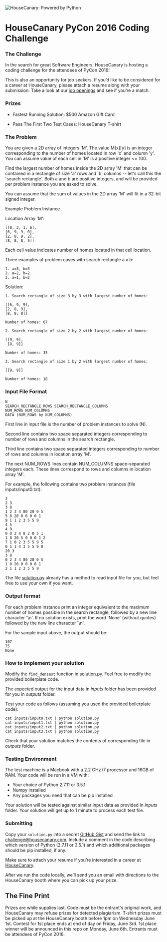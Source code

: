 ![HouseCanary: Powered by Python](https://i.imgsafe.org/79930d4.jpg)

# HouseCanary PyCon 2016 Coding Challenge

### The Challenge

In the search for great Software Engineers, HouseCanary is hosting a coding challenge for the attendees of PyCon 2016!

This is also an opportunity for job seekers. If you’d like to be considered for a career at HouseCanary, please attach a resume along with your submission. Take a look at our [job openings](http://housecanary.com/careers) and see if you’re a match.

### Prizes

 * Fastest Running Solution: $500 Amazon Gift Card

 * Pass The First Two Test Cases: HouseCanary T-shirt

### The Problem

You are given a 2D array of integers 'M'. The value M[x][y] is an
integer corresponding to the number of homes located in row 'x' and column 'y'.
You can assume value of each cell in 'M' is a positive integer <= 100.

Find the largest number of homes inside the 2D array 'M' that
can be contained in a rectangle of size 'a' rows and 'b' columns -- let's call
this the 'search rectangle'. Both a and b are positive integers, and will be
provided per problem instance you are asked to solve.

You can assume that the sum of values in the 2D array 'M' will fit in a 32-bit
signed integer.

Example Problem Instance

Location Array 'M':

    [[0, 3, 1, 6],
    [6, 9, 9, 0],
    [2, 8, 9, 2],
    [8, 8, 8, 5]]
Each cell value indicates number of homes located in that cell location.

Three examples of problem cases with search rectangle a x b:

    1. a=3, b=3
    2. a=2, b=2
    3. a=1, b=2

Solution:

    1. Search rectangle of size 3 by 3 with largest number of homes:

    [[6, 9, 9],
    [2, 8, 9],
    [8, 8, 8]]

    Number of homes: 67

    2. Search rectangle of size 2 by 2 with largest number of homes:

    [[9, 9],
     [8, 9]]

    Number of homes: 35

    3. Search rectangle of size 1 by 2 with largest number of homes:

    [[9, 9]]

    Number of homes: 18


### Input File Format

    N
    SEARCH_RECTANGLE_ROWS SEARCH_RECTANGLE_COLUMNS
    NUM_ROWS NUM_COLUMNS
    DATA (NUM_ROWS by NUM_COLUMNS)

First line in input file is the number of problem instances to solve (N).

Second line contains two space separated integers corresponding to number of rows
and columns in the search rectangle.

Third line contains two space separated integers corresponding to number of rows
and columns in location array 'M'.

The next NUM_ROWS lines contain NUM_COLUMNS space-separated integers each. These
lines correspond to rows and columns in location array 'M'.

For example, the following contains two problem instances (file inputs/input0.txt):

    3
    2 3
    3 8
    1 2 3 4 80 20 0 5
    5 8 20 0 0 0 0 1
    9 1 1 2 3 5 5 9
    4 5
    4 9
    0 0 2 4 8 2 0 5 1
    1 8 20 5 0 0 0 1 2
    7 1 0 2 3 5 5 9 5
    0 1 1 4 3 5 5 9 0
    20 3
    3 8
    0 2 3 4 80 20 0 5
    1 8 20 0 0 0 0 1
    2 1 1 2 3 5 5 9

The file [solution.py](./solution.py) already has a method to read input file for you, but feel free to
use your own if you want.

### Output format

For each problem instance print an integer equivalent to the
maximum number of homes possible in the search rectangle, followed by a new
line character '\n'. If no solution exists, print the word 'None' (without quotes)
followed by the new line character '\n'.

For the sample input above, the output should be:

    107
    75
    None

### How to implement your solution
Modify the `find_densest` function in [solution.py](./solution.py). Feel free to modify the provided boilerplate code.

The expected output for the input data in *inputs* folder has been provided for you in *outputs* folder.

Test your code as follows (assuming you used the provided boilerplate code):

```
cat inputs/input0.txt | python solution.py
cat inputs/input1.txt | python solution.py
cat inputs/input2.txt | python solution.py
cat inputs/input3.txt | python solution.py
```

Check that your solution matches the contents of corresponding file in *outputs* folder.

### Testing Environment
The test machine is a Macbook with a 2.2 GHz i7 processor and 16GB of RAM. Your code will be run in a VM with:

* Your choice of Python 2.7.11 or 3.5.1
* Numpy installed
* Any packages you need that can be pip installed

Your solution will be tested against similar input data as provided in *inputs* folder.
Your solution will get up to 1 minute to process each test file.

### Submitting

Copy your `solution.py` into a secret [GitHub Gist](https://gist.github.com/) and send the link to challenge@housecanary.com. Include a comment in the code describing which version of Python (2.7.11 or 3.5.1) and which additional packages should be pip installed, if any.

Make sure to attach your resume if you’re interested in a career at [HouseCanary](http://housecanary.com/careers).

After we run the code locally, we’ll send you an email with directions to the HouseCanary booth where you can pick up your prize.

## The Fine Print

Prizes are while supplies last. Code must be the entrant's original work, and HouseCanary may refuse prizes for detected plagiarism. T-shirt prizes must be picked up at the HouseCanary booth before 1pm on Wednesday June 1st. Contest for 1st place ends at end of day on Friday, June 3rd. 1st place winner will be announced in this repo on Monday, June 6th. Entrants must be attendees of PyCon 2016.

